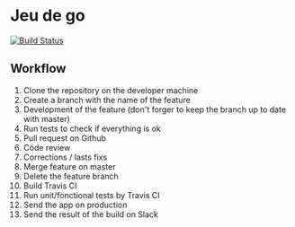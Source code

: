 Jeu de go
==========

[![Build Status](https://travis-ci.org/AlgoProjectH1/application.svg)](https://travis-ci.org/AlgoProjectH1/application)


## Workflow
1. Clone the repository on the developer machine
2. Create a branch with the name of the feature
3. Development of the feature (don't forger to keep the branch up to date with master)
4. Run tests to check if everything is ok
5. Pull request on Github
6. Code review
7. Corrections / lasts fixs
8. Merge feature on master
9. Delete the feature branch
10. Build Travis CI
11. Run unit/fonctional tests by Travis CI
12. Send the app on production
13. Send the result of the build on Slack
